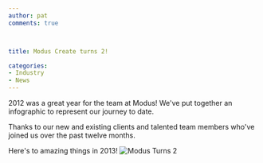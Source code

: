 ```yaml
---
author: pat
comments: true



title: Modus Create turns 2!

categories:
- Industry
- News
---
```


2012 was a great year for the team at Modus! We've put together an infographic to represent our journey to date.





Thanks to our new and existing clients and talented team members who've joined us over the past twelve months.





Here's to amazing things in 2013!
![Modus Turns 2](http://moduscreate.com/wp-content/uploads/2013/03/Modus-Turns-2fix-blog.png)



